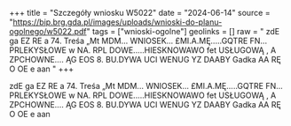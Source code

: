 +++
title = "Szczegóły wniosku W5022"
date = "2024-06-14"
source = "https://bip.brg.gda.pl/images/uploads/wnioski-do-planu-ogolnego/w5022.pdf"
tags = ["wnioski-ogolne"]
geolinks = []
raw = " zdE ga EZ RE a 74. Treśa „Mt MDM... WNIOSEK... £MI.A.MĘ.....GQTRE FN... PRLEKYSŁOWE  w NA. RPL DOWE.....HIESKNOWAWO fet USŁUGOWĄ , A ZPCHOWNE.... ĄG EOS 8. BU.DYWA UCI WENUG YZ DAABY Gadka AA RĘ O OE e aan "
+++

 zdE ga EZ RE a
74. Treśa „Mt MDM... WNIOSEK... £MI.A.MĘ.....GQTRE FN... PRLEKYSŁOWE 
w
NA. RPL DOWE.....HIESKNOWAWO fet USŁUGOWĄ , A
ZPCHOWNE.... ĄG EOS 8. BU.DYWA UCI WENUG YZ
DAABY Gadka AA RĘ O OE e aan




